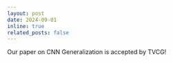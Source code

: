 ```yaml
---
layout: post
date: 2024-09-01
inline: true
related_posts: false
---
```


Our paper on CNN Generalization is accepted by TVCG!
